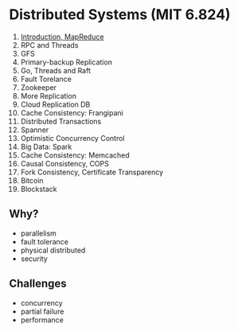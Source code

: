 # Distributed Systems (MIT 6.824)

1. [Introduction, MapReduce](mapreduce.md)
2. RPC and Threads
3. GFS
4. Primary-backup Replication
5. Go, Threads and Raft
6. Fault Torelance
7. Zookeeper
8. More Replication
9. Cloud Replication DB
10. Cache Consistency: Frangipani
11. Distributed Transactions
12. Spanner
13. Optimistic Concurrency Control
14. Big Data: Spark
15. Cache Consistency: Memcached
16. Causal Consistency, COPS
17. Fork Consistency, Certificate Transparency
18. Bitcoin
19. Blockstack

## Why?
- parallelism
- fault tolerance
- physical distributed
- security

## Challenges
- concurrency
- partial failure
- performance
